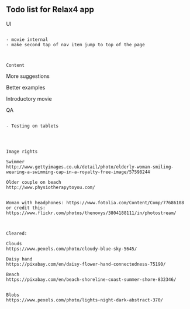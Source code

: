 Todo list for Relax4 app
---------------------------





UI
~~~~~~~~~~~~~~

- movie internal
- make second tap of nav item jump to top of the page



Content
~~~~~~~~~~~~~~

More suggestions

Better examples

Introductory movie



QA
~~~~~~~~~~~~~~

- Testing on tablets




Image rights

Swimmer
http://www.gettyimages.co.uk/detail/photo/elderly-woman-smiling-wearing-a-swimming-cap-in-a-royalty-free-image/57598244

Older couple on beach
http://www.physiotherapytoyou.com/


Woman with headphones: https://www.fotolia.com/Content/Comp/77686108
or credit this: https://www.flickr.com/photos/thenovys/3804188111/in/photostream/



Cleared:

Clouds
https://www.pexels.com/photo/cloudy-blue-sky-5645/

Daisy hand
https://pixabay.com/en/daisy-flower-hand-connectedness-75190/

Beach
https://pixabay.com/en/beach-shoreline-coast-summer-shore-832346/


Blobs
https://www.pexels.com/photo/lights-night-dark-abstract-370/








